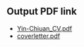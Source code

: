 ## Output PDF link
- [Yin-Chiuan_CV.pdf](https://gitcdn.link/cdn/leovincentseles/resume/publish/Yin-Chiuan_CV.pdf)
- [coverletter.pdf](https://gitcdn.link/cdn/leovincentseles/resume/publish/coverletter.pdf)